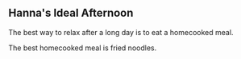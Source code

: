 ## Hanna's Ideal Afternoon

The best way to relax after a long day is to eat a homecooked meal.

The best homecooked meal is fried noodles.